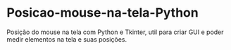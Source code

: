 # Posicao-mouse-na-tela-Python
Posição do mouse na tela com Python e Tkinter, util para criar GUI e poder medir elementos na tela e suas posições.
